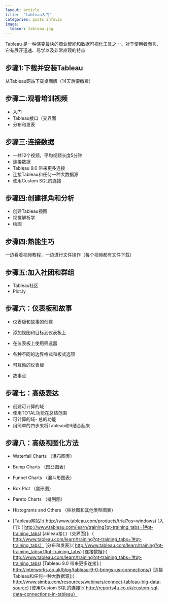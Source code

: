 ```yaml
---
layout: article
title:  "tableau入门"
categories: posts infovis
image:
  teaser: tableau.jpg
---
```

Tableau 是一种演变最快的商业智能和数据可视化工具之一。对于使用者而言，它有展开迅速、易学以及非常直观的特点

## 步骤1:下载并安装Tableau
从Tableau网站下载桌面版（14天后要缴费）

## 步骤二:观看培训视频
- 入门
- Tableau接口（交界面
- 分布和发表

## 步骤三:连接数据
- 一共12个视频，平均视频长度5分钟
- 连接数据
- Tableau 9.0 带来更多连接
- 连接Tableau和任何一种大数据源
- 使用Custom SQL的连接 

## 步骤四:创建视角和分析
- 创建Tableau视图
- 视觉解析学
- 绘图

## 步骤四:熟能生巧
一边看着视频教程，一边进行文件操作（每个视频都有文件下载）

## 步骤五:加入社团和群组
- Tableau社区
- Plot.ly

## 步骤六：仪表板和故事
- 仪表板和故事的创建

- 添加视图和目标到仪表板上

- 在仪表板上使用筛选器

- 各种不同的边界格式和板式选项

- 可互动的仪表板

- 故事点

## 步骤七：高级表达
- 创建可计算的域
- 使用TOTAL功能在总结范围
- 可计算的域- 总的功能
- 用简单的四步来将Tableau和R结合起来

## 步骤八：高级视图化方法
- Waterfall Charts （瀑布图表）

- Bump Charts （凹凸图表）

- Funnel Charts （漏斗形图表）

- Box Plot （盒形图）

- Pareto Charts （排列图）

- Histograms and Others （柱状图和其他类型图表）

- [Tableau网站]:( http://www.tableau.com/products/trial?os=windows)
[入门]: ( http://www.tableau.com/learn/training?qt-training_tabs=1#qt-training_tabs)
[ableau接口（交界面)]:（ http://www.tableau.com/learn/training?qt-training_tabs=1#qt-training_tabs）
[分布和发表]:( http://www.tableau.com/learn/training?qt-training_tabs=1#qt-training_tabs)
[连接数据]:( http://www.tableau.com/learn/training?qt-training_tabs=1#qt-training_tabs)
[Tableau 9.0 带来更多连接]:( http://interworks.co.uk/blog/tableau-9-0-brings-us-connections/)
[连接Tableau和任何一种大数据源]:( http://www.simba.com/resources/webinars/connect-tableau-big-data-source)
[使用Custom SQL的连接]:( http://reports4u.co.uk/custom-sql-data-connections-in-tableau）

